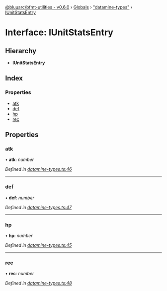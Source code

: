 [@bluuarc/bfmt-utilities - v0.6.0](../README.md) › [Globals](../globals.md) › ["datamine-types"](../modules/_datamine_types_.md) › [IUnitStatsEntry](_datamine_types_.iunitstatsentry.md)

# Interface: IUnitStatsEntry

## Hierarchy

* **IUnitStatsEntry**

## Index

### Properties

* [atk](_datamine_types_.iunitstatsentry.md#atk)
* [def](_datamine_types_.iunitstatsentry.md#def)
* [hp](_datamine_types_.iunitstatsentry.md#hp)
* [rec](_datamine_types_.iunitstatsentry.md#rec)

## Properties

###  atk

• **atk**: *number*

*Defined in [datamine-types.ts:46](https://github.com/BluuArc/bfmt-utilities/blob/master/src/datamine-types.ts#L46)*

___

###  def

• **def**: *number*

*Defined in [datamine-types.ts:47](https://github.com/BluuArc/bfmt-utilities/blob/master/src/datamine-types.ts#L47)*

___

###  hp

• **hp**: *number*

*Defined in [datamine-types.ts:45](https://github.com/BluuArc/bfmt-utilities/blob/master/src/datamine-types.ts#L45)*

___

###  rec

• **rec**: *number*

*Defined in [datamine-types.ts:48](https://github.com/BluuArc/bfmt-utilities/blob/master/src/datamine-types.ts#L48)*
